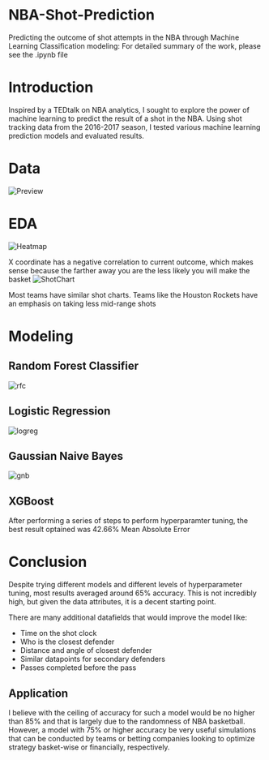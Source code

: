 # NBA-Shot-Prediction
Predicting the outcome of shot attempts in the NBA through Machine Learning Classification modeling: 
For detailed summary of the work, please see the .ipynb file
# Introduction
Inspired by a TEDtalk on NBA analytics, I sought to explore the power of machine learning to predict the result of a shot in the NBA.
Using shot tracking data from the 2016-2017 season, I tested various machine learning prediction models and evaluated results.
# Data
![Preview](https://github.com/yushunli2013/NBA-Shot-Prediction/blob/master/Images/data%20preview.png?raw=true)
# EDA
![Heatmap](https://github.com/yushunli2013/NBA-Shot-Prediction/blob/master/Images/Heatmap.png)

X coordinate has a negative correlation to current outcome, which makes sense because the farther away you are the less likely you will make the basket
![ShotChart](https://github.com/yushunli2013/NBA-Shot-Prediction/blob/master/Images/shotchart.png)

Most teams have similar shot charts. Teams like the Houston Rockets have an emphasis on taking less mid-range shots
# Modeling
## Random Forest Classifier
![rfc](https://github.com/yushunli2013/NBA-Shot-Prediction/blob/master/Images/rfc%20accuracy.png)
## Logistic Regression
![logreg](https://github.com/yushunli2013/NBA-Shot-Prediction/blob/master/Images/logreg.png)
## Gaussian Naive Bayes
![gnb](https://github.com/yushunli2013/NBA-Shot-Prediction/blob/master/Images/gnb.png)
## XGBoost
After performing a series of steps to perform hyperparamter tuning, the best result optained was 42.66% Mean Absolute Error

# Conclusion
Despite trying different models and different levels of hyperparameter tuning, most results averaged around 65% accuracy. This is not incredibly high, but given the data attributes, it is a decent starting point.

There are many additional datafields that would improve the model like:

- Time on the shot clock
- Who is the closest defender
- Distance and angle of closest defender
- Similar datapoints for secondary defenders
- Passes completed before the pass

## Application
I believe with the ceiling of accuracy for such a model would be no higher than 85% and that is largely due to the randomness of NBA basketball. However, a model with 75% or higher accuracy be very useful simulations that can be conducted by teams or betting companies looking to optimize strategy basket-wise or financially, respectively.
